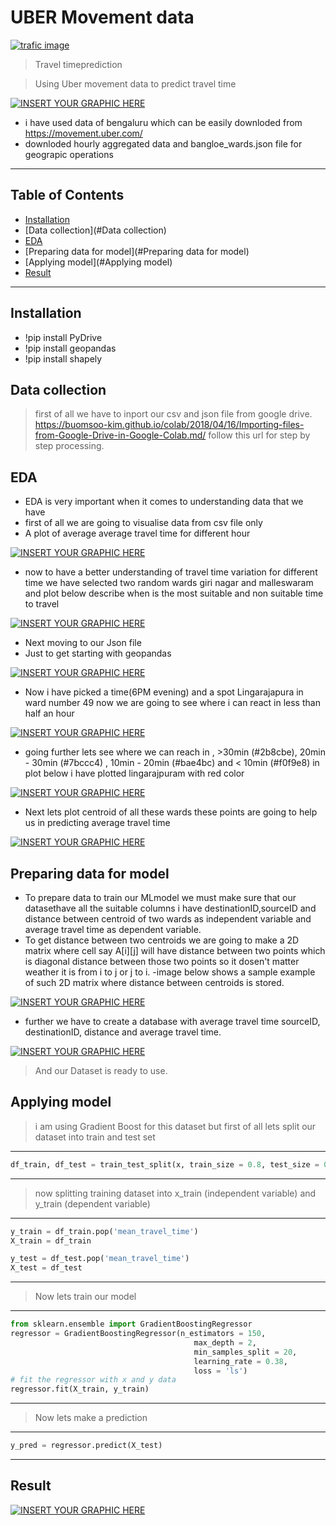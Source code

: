 # UBER Movement data

<a href="http://fvcproductions.com"><img src="https://miro.medium.com/max/875/1*xCeJKwAwPJNPpRBEjp68oQ.jpeg" title="trafic image" alt="trafic image"></a>

> Travel timeprediction 

> Using Uber movement data to predict travel time  

[![INSERT YOUR GRAPHIC HERE](https://github.com/chandra20500/uber-movement/blob/master/uber1.PNG)]()

- i have used data of bengaluru which can be easily downloded from https://movement.uber.com/
- downloded hourly aggregated data and bangloe_wards.json file for geograpic operations 
---

## Table of Contents 

- [Installation](#installation)
- [Data collection](#Data collection)
- [EDA](#EDA)
- [Preparing data for model](#Preparing data for model)
- [Applying model](#Applying model)
- [Result](#Result)

---


## Installation

- !pip install PyDrive 
- !pip install geopandas
- !pip install shapely

## Data collection

> first of all we have to inport our csv and json file from google drive.
https://buomsoo-kim.github.io/colab/2018/04/16/Importing-files-from-Google-Drive-in-Google-Colab.md/
follow this url for step by step processing. 

## EDA
- EDA is very important when it comes to understanding data that we have 
- first of all we are going to visualise data from csv file only
- A plot of average average travel time for different hour

[![INSERT YOUR GRAPHIC HERE](https://github.com/chandra20500/uber-movement/blob/master/uber2.PNG)]()
- now to have a better understanding of travel time variation for different time we have selected two random wards giri nagar and malleswaram and plot below describe when 
is the most suitable and non suitable time to travel 

[![INSERT YOUR GRAPHIC HERE](https://github.com/chandra20500/uber-movement/blob/master/uber3.PNG)]()

- Next moving to our Json file
- Just to get starting with geopandas

[![INSERT YOUR GRAPHIC HERE](https://github.com/chandra20500/uber-movement/blob/master/uber4.PNG)]()

- Now i have picked a time(6PM evening) and a spot Lingarajapura in ward number 49 now we are going to see where i can react in less than half an hour

[![INSERT YOUR GRAPHIC HERE](https://github.com/chandra20500/uber-movement/blob/master/uber5.PNG)]()

- going further lets see where we can reach in , >30min (#2b8cbe), 20min - 30min (#7bccc4) , 10min - 20min (#bae4bc) and < 10min (#f0f9e8) in plot below i have plotted lingarajpuram with red color

[![INSERT YOUR GRAPHIC HERE](https://github.com/chandra20500/uber-movement/blob/master/uber6.PNG)]()

- Next lets plot centroid of all these wards these points are going to help us in predicting average travel time

[![INSERT YOUR GRAPHIC HERE](https://github.com/chandra20500/uber-movement/blob/master/uber7.PNG)]()

## Preparing data for model
- To prepare data to train our MLmodel we must make sure that our datasethave all the suitable columns i have destinationID,sourceID and distance between centroid of two wards as independent variable and average travel time as dependent variable.
- To get distance between two centroids we are going to make a 2D matrix where cell say A[i][j] will have distance between two points which is diagonal distance between those    two points so it dosen't matter weather it is from i to j or j to i.
-image below shows a sample example of such 2D matrix where distance between centroids is stored.

[![INSERT YOUR GRAPHIC HERE](https://github.com/chandra20500/uber-movement/blob/master/uber8.PNG)]()

- further we have to create a database with average travel time sourceID, destinationID, distance and average travel time.

[![INSERT YOUR GRAPHIC HERE](https://github.com/chandra20500/uber-movement/blob/master/uber9.PNG)]()

> And our Dataset is ready to use.
## Applying model

> i am using Gradient Boost for this dataset
> but first of all lets split our dataset into train and test set
---
```Python
df_train, df_test = train_test_split(x, train_size = 0.8, test_size = 0.2, random_state = 100)
```
---
> now splitting training dataset into x_train (independent variable) and y_train (dependent variable)
---
```Python
y_train = df_train.pop('mean_travel_time')
X_train = df_train

y_test = df_test.pop('mean_travel_time')
X_test = df_test
```
---
> Now lets train our model 
---
```Python
from sklearn.ensemble import GradientBoostingRegressor
regressor = GradientBoostingRegressor(n_estimators = 150,
                                         max_depth = 2,
                                         min_samples_split = 20,
                                         learning_rate = 0.38,
                                         loss = 'ls')
# fit the regressor with x and y data 
regressor.fit(X_train, y_train)
```
---

> Now lets make a prediction
---
```Python
y_pred = regressor.predict(X_test)
```
---

## Result

[![INSERT YOUR GRAPHIC HERE](https://github.com/chandra20500/uber-movement/blob/master/uber10.PNG)]()
